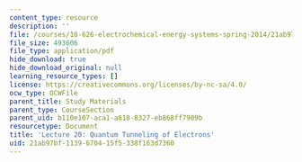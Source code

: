 ```yaml
---
content_type: resource
description: ''
file: /courses/10-626-electrochemical-energy-systems-spring-2014/21ab97bf1139670415f5338f163d7360_MIT10_626S14_Lec20.pdf
file_size: 493606
file_type: application/pdf
hide_download: true
hide_download_original: null
learning_resource_types: []
license: https://creativecommons.org/licenses/by-nc-sa/4.0/
ocw_type: OCWFile
parent_title: Study Materials
parent_type: CourseSection
parent_uid: b110e107-aca1-a818-8327-eb868ff7909b
resourcetype: Document
title: 'Lecture 20: Quantum Tunneling of Electrons'
uid: 21ab97bf-1139-6704-15f5-338f163d7360
---
```

